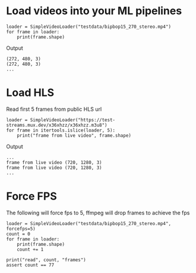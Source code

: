 # Load videos into your ML pipelines

```
loader = SimpleVideoLoader("testdata/bipbop15_270_stereo.mp4")
for frame in loader:
    print(frame.shape)
```

Output
```
(272, 480, 3)
(272, 480, 3)
...
```

# Load HLS

Read first 5 frames from public HLS url

```
loader = SimpleVideoLoader("https://test-streams.mux.dev/x36xhzz/x36xhzz.m3u8")
for frame in itertools.islice(loader, 5):
    print("frame from live video", frame.shape)
```

Output
```
...
frame from live video (720, 1280, 3)
frame from live video (720, 1280, 3)
...
```

# Force FPS

The following will force fps to 5, ffmpeg will drop frames to achieve the fps   
```
loader = SimpleVideoLoader("testdata/bipbop15_270_stereo.mp4", forcefps=5)
count = 0
for frame in loader:
    print(frame.shape)
    count += 1

print("read", count, "frames")
assert count == 77

```